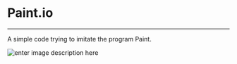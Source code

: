 Paint.io
===================
----------
A simple code trying to imitate the program Paint.

![enter image description here](http://contenidosdigitales.ulp.edu.ar/exe/computacion_NEE/Paint-logo.png)
